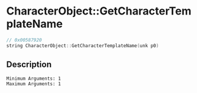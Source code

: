 # CharacterObject::GetCharacterTemplateName
```c
// 0x00587920
string CharacterObject::GetCharacterTemplateName(unk p0)
```
## Description
```
Minimum Arguments: 1
Maximum Arguments: 1
```
